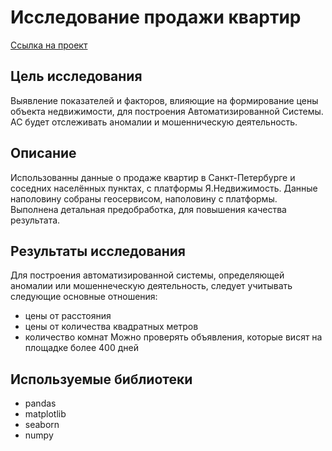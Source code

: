 # Исследование продажи квартир
[Ссылка на проект](https://github.com/V-Volkow/portfolio_data_analyst/blob/main/%D0%9E%D0%B1%D1%8A%D1%8F%D0%B2%D0%BB%D0%B5%D0%BD%D0%B8%D1%8F%20%D0%BE%20%D0%BF%D1%80%D0%BE%D0%B4%D0%B0%D0%B6%D0%B5%20%D0%BA%D0%B2%D0%B0%D1%80%D1%82%D0%B8%D1%80/%D0%9E%D0%B1%D1%8A%D1%8F%D0%B2%D0%BB%D0%B5%D0%BD%D0%B8%D1%8F%20%D0%BE%20%D0%BF%D1%80%D0%BE%D0%B4%D0%B0%D0%B6%D0%B5%20%D0%BA%D0%B2%D0%B0%D1%80%D1%82%D0%B8%D1%80.ipynb)

## Цель исследования
Выявление показателей и факторов, влияющие на формирование цены объекта недвижимости, для построения Автоматизированной Системы. АС будет отслеживать аномалии и мошенническую деятельность.
## Описание
Использованны данные о продаже квартир в Санкт-Петербурге и соседних населённых пунктах, с платформы Я.Недвижимость.
Данные наполовину собраны геосервисом, наполовину с платформы. Выполнена детальная предобработка, для повышения качества результата.
## Результаты исследования
Для построения автоматизированной системы, определяющей аномалии или мошеннеческую деятельность, следует учитывать следующие основные отношения: 
- цены от расстояния
- цены от количества квадратных метров
- количество комнат
Можно проверять объявления, которые висят на площадке более 400 дней
## Используемые библиотеки
- pandas
- matplotlib
- seaborn
- numpy 
